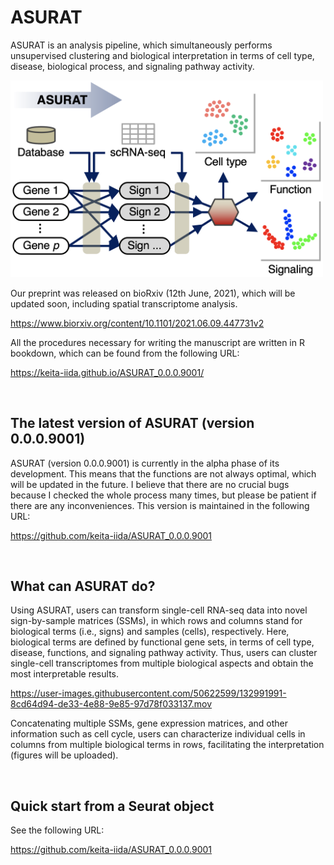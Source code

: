 # ASURAT

ASURAT is an analysis pipeline, which simultaneously performs unsupervised clustering and biological interpretation in terms of cell type, disease, biological process, and signaling pathway activity.



<img src="figures/figure_00_0000.png" width="500px">



Our preprint was released on bioRxiv (12th June, 2021), which will be updated soon, including spatial transcriptome analysis.

https://www.biorxiv.org/content/10.1101/2021.06.09.447731v2

All the procedures necessary for writing the manuscript are written in R bookdown, which can be found from the following URL:

https://keita-iida.github.io/ASURAT_0.0.0.9001/



<br>

## The latest version of ASURAT (version 0.0.0.9001)

ASURAT (version 0.0.0.9001) is currently in the alpha phase of its development. This means that the functions are not always optimal, which will be updated in the future. I believe that there are no crucial bugs because I checked the whole process many times, but please be patient if there are any inconveniences. This version is maintained in the following URL:

https://github.com/keita-iida/ASURAT_0.0.0.9001



<br>

## What can ASURAT do?

Using ASURAT, users can transform single-cell RNA-seq data into novel sign-by-sample matrices (SSMs), in which rows and columns stand for biological terms (i.e., signs) and samples (cells), respectively. Here, biological terms are defined by functional gene sets, in terms of cell type, disease, functions, and signaling pathway activity. Thus, users can cluster single-cell transcriptomes from multiple biological aspects and obtain the most interpretable results.

https://user-images.githubusercontent.com/50622599/132991991-8cd64d94-de33-4e88-9e85-97d78f033137.mov

Concatenating multiple SSMs, gene expression matrices, and other information such as cell cycle, users can characterize individual cells in columns from multiple biological terms in rows, facilitating the interpretation (figures will be uploaded).



<br>

## Quick start from a Seurat object

See the following URL:

https://github.com/keita-iida/ASURAT_0.0.0.9001


